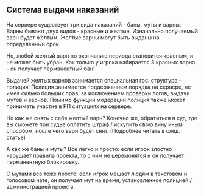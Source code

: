 ## Система выдачи наказаний

На сервере существует три вида наказаний - баны, муты и варны. Варны бывают двух видов - красные и желтые. Изначально получаемый варн будет жёлтым. Желтые варны могут быть выданы на определенный срок.

Но, любой желтый варн по окончанию периода становится красным, и не может быть убран. 
Как только у игрока набирается 3 красных варна - он получает перманентный бан!

Выдачей желтых варнов занимается специальная гос. структура - полиция! Полиция занимается поддержанием порядка на сервере, не имея сильно больших прав, за исключением проверки логов, выдачи мутов и варнов. Помимо функций модерации полиция также может принимать участие в РП ситуациях на сервере.

Но как же снять с себя желтый варн? Конечно же, обратиться в суд, где вы сможете при судье оплатить штраф / искупить свою вину иным способом, после чего варн будет снят. (Подробнее читать в след. статье)

А как же баны и муты? Все легко и просто: если игрок злостно нарушает правила проекта, то с ним не церемонятся и он получает перманентную блокировку.

С мутами все тоже просто: если игрок мешает людям в текстовом и голосовом чате, он получает мут на время, установленное полицией / администрацией проекта.
